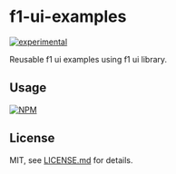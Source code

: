 # f1-ui-examples

[![experimental](http://badges.github.io/stability-badges/dist/experimental.svg)](http://github.com/badges/stability-badges)

Reusable f1 ui examples using f1 ui library.

## Usage

[![NPM](https://nodei.co/npm/f1-ui-examples.png)](https://www.npmjs.com/package/f1-ui-examples)

## License

MIT, see [LICENSE.md](http://github.com/Jam3/f1-ui-examples/blob/master/LICENSE.md) for details.
